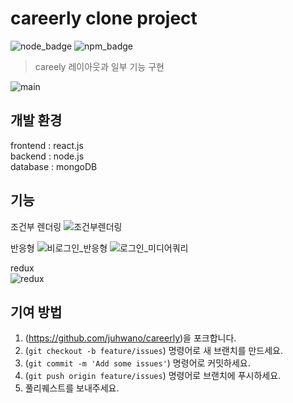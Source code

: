 # careerly clone project 
![node_badge](https://img.shields.io/badge/node-v16.0.0-brightgreen)
![npm_badge](https://img.shields.io/badge/npm-v7.10.0-blue)

>careely 레이아웃과 일부 기능 구현

![main](https://user-images.githubusercontent.com/77667889/135949073-a88b7601-cfb2-4b32-9f8e-0c28b253b1ae.png)


## 개발 환경
frontend : react.js<br/>
backend : node.js<br/>
database : mongoDB

## 기능
조건부 렌더링
![조건부렌더링](https://user-images.githubusercontent.com/77667889/135959120-dc6500e8-21b1-483c-aaaa-fefac1c2ee2d.gif)



반응형
![비로그인_반응형](https://user-images.githubusercontent.com/77667889/135958724-4c04526f-9052-438a-a671-3f95bf85afbe.gif)
![로그인_미디어쿼리](https://user-images.githubusercontent.com/77667889/135948823-1172b8de-6c5b-4c6d-afc5-ec1908cd7343.gif)


redux<br/>
![redux](https://user-images.githubusercontent.com/77667889/135959440-9bd73dac-eca8-479c-b4cd-ee80a0ec013e.gif)



## 기여 방법

1. (<https://github.com/juhwano/careerly>)을 포크합니다.
2. (`git checkout -b feature/issues`) 명령어로 새 브랜치를 만드세요.
3. (`git commit -m 'Add some issues'`) 명령어로 커밋하세요.
4. (`git push origin feature/issues`) 명령어로 브랜치에 푸시하세요. 
5. 풀리퀘스트를 보내주세요.




